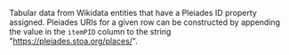 Tabular data from Wikidata entities that have a Pleiades ID property assigned. Pleiades URIs for a given row can be constructed by appending the value in the `itemPID` column to the string "https://pleiades.stoa.org/places/".

